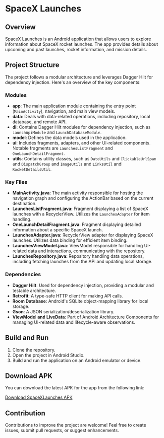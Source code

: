 # SpaceX Launches

## Overview

SpaceX Launches is an Android application that allows users to explore information about SpaceX rocket launches. The app provides details about upcoming and past launches, rocket information, and mission details.

## Project Structure

The project follows a modular architecture and leverages Dagger Hilt for dependency injection. Here's an overview of the key components:

### Modules

- **app**: The main application module containing the entry point (`MainActivity`), navigation, and main view models.
- **data**: Deals with data-related operations, including repository, local database, and remote API.
- **di**: Contains Dagger Hilt modules for dependency injection, such as `LaunchApiModule` and `LaunchDatabaseModule`.
- **model**: Defines the data models used in the application.
- **ui**: Includes fragments, adapters, and other UI-related components. Notable fragments are `LaunchesListFragment` and `OneLaunchDetailFragment`.
- **utils**: Contains utility classes, such as `DateUtils` and `ClickableUrlSpan` and `DispatchGroup` and `ImageUtils` and `LinksUtil` and  `RocketDetailsUtil`.
  
  
  

### Key Files

- **MainActivity.java**: The main activity responsible for hosting the navigation graph and configuring the ActionBar based on the current destination.
- **LaunchesListFragment.java**: Fragment displaying a list of SpaceX launches with a RecyclerView. Utilizes the `LaunchesAdapter` for item handling.
- **OneLaunchDetailFragment.java**: Fragment displaying detailed information about a specific SpaceX launch.
- **LaunchesAdapter.java**: RecyclerView adapter for displaying SpaceX launches. Utilizes data binding for efficient item binding.
- **LaunchesViewModel.java**: ViewModel responsible for handling UI-related data and interactions, communicating with the repository.
- **LaunchesRepository.java**: Repository handling data operations, including fetching launches from the API and updating local storage.

### Dependencies

- **Dagger Hilt**: Used for dependency injection, providing a modular and testable architecture.
- **Retrofit**: A type-safe HTTP client for making API calls.
- **Room Database**: Android's SQLite object-mapping library for local storage.
- **Gson**: A JSON serialization/deserialization library.
- **ViewModel and LiveData**: Part of Android Architecture Components for managing UI-related data and lifecycle-aware observations.

## Build and Run

1. Clone the repository.
2. Open the project in Android Studio.
3. Build and run the application on an Android emulator or device.

## Download APK

You can download the latest APK for the app from the following link:

[Download SpaceXLaunches APK](https://drive.google.com/file/d/1Cxc4CUcVhT-mlQm2eZlhmZNjtLIxwkjs/view?usp=sharing)

## Contribution

Contributions to improve the project are welcome! Feel free to create issues, submit pull requests, or suggest enhancements.


